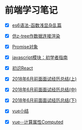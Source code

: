# 前端学习笔记

- [x] [es6语法-函数浅显杂乱篇](https://github.com/GONDON/GONDON.github.io/tree/master/2017/07/04/es6语法-函数浅显杂乱篇)

- [x] [仿z-tree作数据连接渲染](https://github.com/GONDON/GONDON.github.io/blob/master/2017/07/04/仿z-tree作数据连接渲染/index.html)

- [x] [Promise对象](https://github.com/GONDON/GONDON.github.io/tree/master/2017/08/02/Promise%20对象)

- [x] [javascript模块：初学者指南](https://github.com/GONDON/GONDON.github.io/blob/master/2017/08/04/javascript模块：初学者指南/index.html)

- [x] [初识React](https://github.com/GONDON/GONDON.github.io/blob/master/2017/08/02/初识React/index.html)

- [x] [2018年6月前面面试经历总结(上)](https://github.com/GONDON/GONDON.github.io/tree/master/2018/06/07/2018年6月前面面试经历总结(上))

- [x] [2018年6月前面面试经历总结(中)](https://github.com/GONDON/GONDON.github.io/blob/master/2018/06/07/2018年6月前面面试经历总结(中)/index.html)

- [x] [2018年6月前面面试经历总结(下)](https://github.com/GONDON/GONDON.github.io/blob/master/2018/06/07/2018年6月前面面试经历总结(下)/index.html)

- [x] [vue小结](https://github.com/GONDON/GONDON.github.io/blob/master/2018/06/20/vue小结/index.html)

- [x] [vue--计算属性Computed](https://github.com/GONDON/GONDON.github.io/blob/master/2018/06/21/vue--计算属性Computed/index.html)